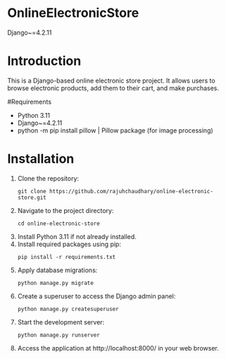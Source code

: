 # OnlineElectronicStore
Django~=4.2.11
# Introduction
This is a Django-based online electronic store project. It allows users to browse electronic products, add them to their cart, and make purchases.

#Requirements
- Python 3.11
- Django~=4.2.11
- python -m pip install pillow | Pillow package (for image processing)


# Installation
1. Clone the repository:
    ```
    git clone https://github.com/rajuhchaudhary/online-electronic-store.git
    ```
2. Navigate to the project directory:
    ```
    cd online-electronic-store
    ```
3. Install Python 3.11 if not already installed.
4. Install required packages using pip:
    ```
    pip install -r requirements.txt
    ```
5. Apply database migrations:
    ```
    python manage.py migrate
    ```
6. Create a superuser to access the Django admin panel:
    ```
    python manage.py createsuperuser
    ```
7. Start the development server:
    ```
    python manage.py runserver
    ```
8. Access the application at http://localhost:8000/ in your web browser.
